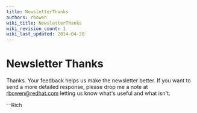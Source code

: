 ```yaml
---
title: NewsletterThanks
authors: rbowen
wiki_title: NewsletterThanks
wiki_revision_count: 1
wiki_last_updated: 2014-04-28
---
```


# Newsletter Thanks

Thanks. Your feedback helps us make the newsletter better. If you want to send a more detailed response, please drop me a note at rbowen@redhat.com letting us know what's useful and what isn't.

--Rich
